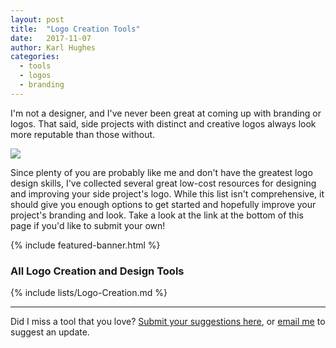```yaml
---
layout: post
title:  "Logo Creation Tools"
date:   2017-11-07
author: Karl Hughes
categories:
  - tools
  - logos
  - branding
---
```


I'm not a designer, and I've never been great at coming up with branding or logos. That said, side projects with distinct and creative logos always look more reputable than those without.

![](https://i.imgur.com/7tJLION.jpg)

Since plenty of you are probably like me and don't have the greatest logo design skills, I've collected several great low-cost resources for designing and improving your side project's logo. While this list isn't comprehensive, it should give you enough options to get started and hopefully improve your project's branding and look. Take a look at the link at the bottom of this page if you'd like to submit your own!

{% include featured-banner.html %}

### All Logo Creation and Design Tools

{% include lists/Logo-Creation.md %}

-----

Did I miss a tool that you love? [Submit your suggestions here](https://www.portablecto.com/tools/submit), or [email me](mailto:marketing@portablecto.com) to suggest an update.
